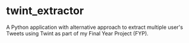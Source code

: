 # twint_extractor
A Python application with alternative approach to extract multiple user's Tweets using Twint as part of my Final Year Project (FYP).
